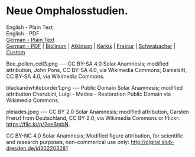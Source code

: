 # Neue Omphalosstudien.

English - Plain Text  
English - PDF  
[German - Plain Text](full-text-german.md)  
[German - PDF](https://cdn.solaranamnesis.com/WilhelmHeinrichRoscher/NeueOmphalos/roscher-neue-omphalos-1915-german.pdf) | [Biolinum](https://cdn.solaranamnesis.com/WilhelmHeinrichRoscher/NeueOmphalos/roscher-neue-omphalos-1915-german-biolinum.pdf) | [Atkinson](https://cdn.solaranamnesis.com/WilhelmHeinrichRoscher/NeueOmphalos/roscher-neue-omphalos-1915-german-atkinson.pdf) | [Kerkis](https://cdn.solaranamnesis.com/WilhelmHeinrichRoscher/NeueOmphalos/roscher-neue-omphalos-1915-german-kerkis.pdf) | [Fraktur](https://cdn.solaranamnesis.com/WilhelmHeinrichRoscher/NeueOmphalos/roscher-neue-omphalos-1915-german-frak.pdf) | [Schwabacher](https://cdn.solaranamnesis.com/WilhelmHeinrichRoscher/NeueOmphalos/roscher-neue-omphalos-1915-german-swab.pdf) | [Custom](https://cdn.solaranamnesis.com/WilhelmHeinrichRoscher/NeueOmphalos/roscher-neue-omphalos-1915-german-custom.pdf)  

Bee_pollen_cell3.png ---  CC BY-SA 4.0 Solar Anamnesis; modified attribution, John Pons, CC BY-SA 4.0, via Wikimedia Commons; Danielsltt, CC BY-SA 4.0, via Wikimedia Commons.

blackandwhiteborder1.png --- Public Domain Solar Anamnesis; modified attribution Cherubini, Luigi - Medea - Restoration Public Domain via Wikimedia Commons.

pleiades.jpeg --- CC BY 2.0 Solar Anamnesis; modified attribution, Carsten Frenzl from Deutschland, CC BY 2.0, via Wikimedia Commons or Flickr: https://flic.kr/p/2oeBmbN.

CC BY-NC 4.0 Solar Anamnesis; Modified figure attribution, for scientific and research purposes, non-commerical use only: http://digital.slub-dresden.de/id302203281
